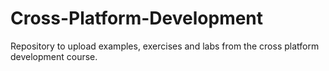# Cross-Platform-Development

Repository to upload examples, exercises and labs from the cross platform development course.
